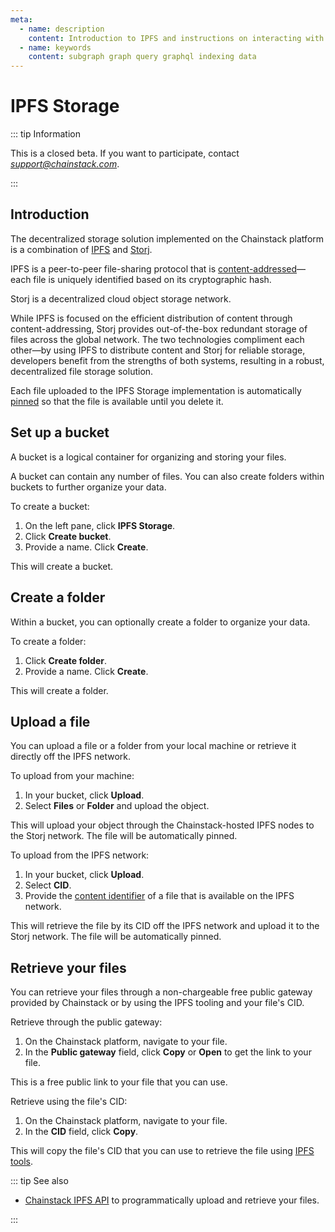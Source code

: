 ```yaml
---
meta:
  - name: description
    content: Introduction to IPFS and instructions on interacting with your data on the Chainstack platform.
  - name: keywords
    content: subgraph graph query graphql indexing data
---
```


# IPFS Storage

::: tip Information

This is a closed beta. If you want to participate, contact *support@chainstack.com*.

:::

## Introduction

The decentralized storage solution implemented on the Chainstack platform is a combination of [IPFS](https://ipfs.tech/) and [Storj](https://www.storj.io/).

IPFS is a peer-to-peer file-sharing protocol that is [content-addressed](https://docs.ipfs.tech/concepts/content-addressing/)—each file is uniquely identified based on its cryptographic hash.

Storj is a decentralized cloud object storage network.

While IPFS is focused on the efficient distribution of content through content-addressing, Storj provides out-of-the-box redundant storage of files across the global network. The two technologies compliment each other—by using IPFS to distribute content and Storj for reliable storage, developers benefit from the strengths of both systems, resulting in a robust, decentralized file storage solution.

Each file uploaded to the IPFS Storage implementation is automatically [pinned](https://docs.ipfs.tech/concepts/glossary/#pinning) so that the file is available until you delete it.

## Set up a bucket

A bucket is a logical container for organizing and storing your files.

A bucket can contain any number of files. You can also create folders within buckets to further organize your data.

To create a bucket:

1. On the left pane, click **IPFS Storage**.
1. Click **Create bucket**.
1. Provide a name. Click **Create**.

This will create a bucket.

## Create a folder

Within a bucket, you can optionally create a folder to organize your data.

To create a folder:

1. Click **Create folder**.
1. Provide a name. Click **Create**.

This will create a folder.

## Upload a file

You can upload a file or a folder from your local machine or retrieve it directly off the IPFS network.

To upload from your machine:

1. In your bucket, click **Upload**.
1. Select **Files** or **Folder** and upload the object.

This will upload your object through the Chainstack-hosted IPFS nodes to the Storj network. The file will be automatically pinned.

To upload from the IPFS network:

1. In your bucket, click **Upload**.
1. Select **CID**.
1. Provide the [content identifier](https://docs.ipfs.tech/concepts/glossary/#cid) of a file that is available on the IPFS network.

This will retrieve the file by its CID off the IPFS network and upload it to the Storj network. The file will be automatically pinned.

## Retrieve your files

You can retrieve your files through a non-chargeable free public gateway provided by Chainstack or by using the IPFS tooling and your file's CID.

Retrieve through the public gateway:

1. On the Chainstack platform, navigate to your file.
1. In the **Public gateway** field, click **Copy** or **Open** to get the link to your file.

This is a free public link to your file that you can use.

Retrieve using the file's CID:

1. On the Chainstack platform, navigate to your file.
1. In the **CID** field, click **Copy**.

This will copy the file's CID that you can use to retrieve the file using [IPFS tools](https://awesome.ipfs.tech/tools/).

::: tip See also

* <a href="https://docs.dev.chainstack.com/api/reference/IPFS-Storage" target="_blank">Chainstack IPFS API</a> to programmatically upload and retrieve your files.

:::
